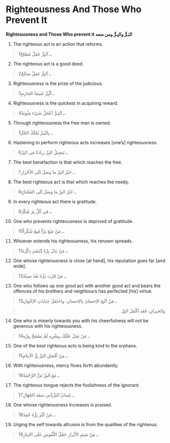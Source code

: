 Righteousness And Those Who Prevent It
======================================

**Righteousness and Those Who prevent it البَـرُّ والبِـرُّ ومن منعه**

1. The righteous act is an action that reforms.

> 1ـ اَلبِرُّ عَمَلٌ مُصْلِحٌ.

2. The righteous act is a good deed.

> 2ـ اَلبِرُّ عَمَلٌ صالِحٌ.

3. Righteousness is the prize of the judicious.

> 3ـ اَلْبِرُّ غَنيمَةُ الحازِمِ.

4. Righteousness is the quickest in acquiring reward.

> 4ـ اَلبِـرُّ أعْجَلُ شَيْء مَثُوبَةً.

5. Through righteousness the free man is owned.

> 5ـ بِالبُـِرِّ يُمْلَكُ الحُرُّ.

6. Hastening to perform righteous acts increases [one’s] righteousness.

> 6ـ تَعجِيلُ البِرِّ زيادَةٌ فِي البِرِّ.

7. The best benefaction is that which reaches the free.

> 7ـ خَيْرُ البِرِّ ما وَصَلَ إلَى الأحْرارِ.

8. The best righteous act is that which reaches the needy.

> 8ـ خَيْرُ البِرِّ ما وَصَلَ إلَى المُحْتاجِ.

9. In every righteous act there is gratitude.

> 9ـ في كُلِّ بِرّ شُكْرٌ.

10. One who prevents righteousness is deprived of gratitude.

> 10ـ مَنْ مَنَعَ بِرّاً مُنِعَ شُكْراً.

11. Whoever extends his righteousness, his renown spreads.

> 11ـ مَنْ بَذَلَ بِرَّهُ إنْتَشَرَ ذِكْرُهُ.

12. One whose righteousness is close [at hand], his reputation goes far
[and wide].

> 12ـ مَنْ قَرُبَ بِرُّهُ بَعُدَ صيتُهُ.

13. One who follows up one good act with another good act and bears the
offences of his brothers and neighbours has perfected [his] virtue.

> 13ـ مَنْ أتْبَعَ الإحسانَ بِالإحسانِ، واحتَمَلَ جِناياتِ الإخْوانِ
<blockquote dir="rtl">
  <p>
والجيرانِ، فَقَد أكْمَلَ البِرَّ.
  </p>
</blockquote>

14. One who is miserly towards you with his cheerfulness will not be
generous with his righteousness.

> 14ـ مَنْ بَخِلَ عَلَيْكَ بِبِشْرِهِ لَمْ يَسْمَحْ بِبِرِّهِ.

15. One of the best righteous acts is being kind to the orphans.

> 15ـ مِنْ أفْضَلِ البِرِّ بِرُّ الأيتامِ.

16. With righteousness, mercy flows forth abundantly.

> 16ـ مَعَ البِرِّ تَدِرُّ الرَّحْمَةُ.

17. The righteous tongue rejects the foolishness of the ignorant.

> 17ـ لِسانُ البَرِّيَأبى سَفَهَ الجُهّالِ.

18. One whose righteousness increases is praised.

> 18ـ مَنْ كَثُرَ بِرُّهُ حُمِدَ.

19. Urging the self towards altruism is from the qualities of the
righteous.

> 19ـ مِنْ شِيَمِ الأبْرارِ حَمْلُ النُّفُوسِ عَلَى الإيثارِ.


